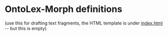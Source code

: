 # OntoLex-Morph definitions

(use this for drafting text fragments, the HTML template is under [index.html](index.html) -- but this is empty)
